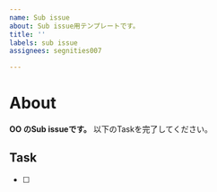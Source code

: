 ```yaml
---
name: Sub issue
about: Sub issue用テンプレートです。
title: ''
labels: sub issue
assignees: segnities007

---
```


# About

**OO のSub issueです。**
以下のTaskを完了してください。

## Task

- [ ]
